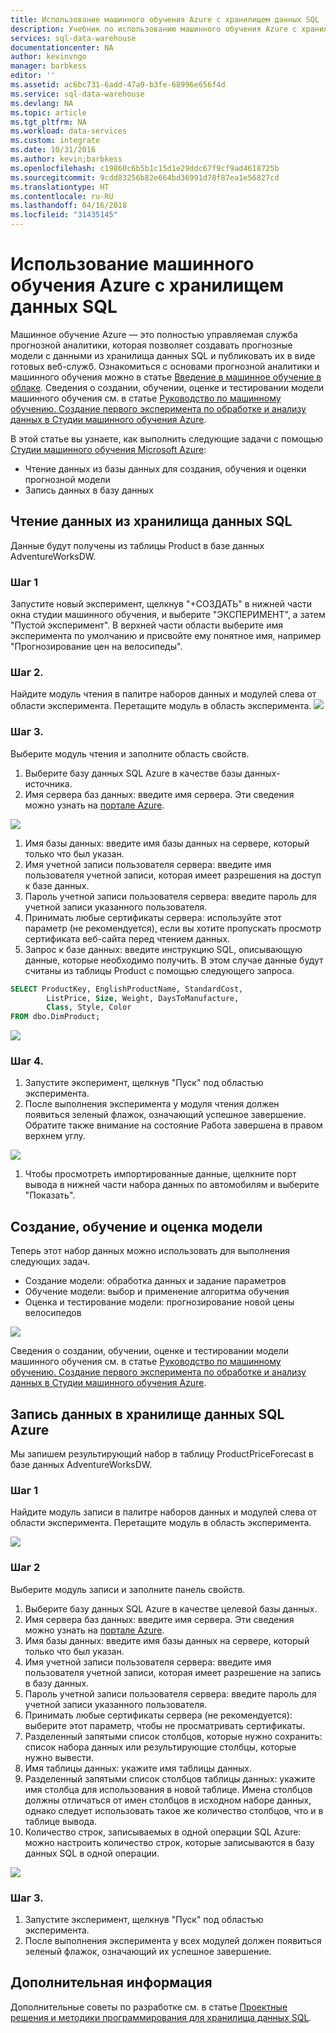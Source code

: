 ```yaml
---
title: Использование машинного обучения Azure с хранилищем данных SQL | Документация Майкрософт
description: Учебник по использованию машинного обучения Azure с хранилищем данных SQL Azure для разработки решений.
services: sql-data-warehouse
documentationcenter: NA
author: kevinvngo
manager: barbkess
editor: ''
ms.assetid: ac6bc731-6add-47a9-b3fe-68996e656f4d
ms.service: sql-data-warehouse
ms.devlang: NA
ms.topic: article
ms.tgt_pltfrm: NA
ms.workload: data-services
ms.custom: integrate
ms.date: 10/31/2016
ms.author: kevin;barbkess
ms.openlocfilehash: c19860c6b5b1c15d1e29ddc67f9cf9ad4618725b
ms.sourcegitcommit: 9cdd83256b82e664bd36991d78f87ea1e56827cd
ms.translationtype: HT
ms.contentlocale: ru-RU
ms.lasthandoff: 04/16/2018
ms.locfileid: "31435145"
---
```

# <a name="use-azure-machine-learning-with-sql-data-warehouse"></a>Использование машинного обучения Azure с хранилищем данных SQL
Машинное обучение Azure — это полностью управляемая служба прогнозной аналитики, которая позволяет создавать прогнозные модели с данными из хранилища данных SQL и публиковать их в виде готовых веб-служб. Ознакомиться с основами прогнозной аналитики и машинного обучения можно в статье [Введение в машинное обучение в облаке][Introduction to Machine Learning on Azure].  Сведения о создании, обучении, оценке и тестировании модели машинного обучения см. в статье [Руководство по машинному обучению. Создание первого эксперимента по обработке и анализу данных в Студии машинного обучения Azure][Create experiment tutorial].

В этой статье вы узнаете, как выполнить следующие задачи с помощью [Студии машинного обучения Microsoft Azure][Azure Machine Learning Studio]:

* Чтение данных из базы данных для создания, обучения и оценки прогнозной модели
* Запись данных в базу данных

## <a name="read-data-from-sql-data-warehouse"></a>Чтение данных из хранилища данных SQL
Данные будут получены из таблицы Product в базе данных AdventureWorksDW.

### <a name="step-1"></a>Шаг 1
Запустите новый эксперимент, щелкнув "+СОЗДАТЬ" в нижней части окна студии машинного обучения, и выберите "ЭКСПЕРИМЕНТ", а затем "Пустой эксперимент". В верхней части области выберите имя эксперимента по умолчанию и присвойте ему понятное имя, например "Прогнозирование цен на велосипеды".

### <a name="step-2"></a>Шаг 2.
Найдите модуль чтения в палитре наборов данных и модулей слева от области эксперимента. Перетащите модуль в область эксперимента.
![][drag_reader]

### <a name="step-3"></a>Шаг 3.
Выберите модуль чтения и заполните область свойств.

1. Выберите базу данных SQL Azure в качестве базы данных-источника.
2. Имя сервера баз данных: введите имя сервера. Эти сведения можно узнать на [портале Azure][Azure portal].

![][server_name]

1. Имя базы данных: введите имя базы данных на сервере, который только что был указан.
2. Имя учетной записи пользователя сервера: введите имя пользователя учетной записи, которая имеет разрешения на доступ к базе данных.
3. Пароль учетной записи пользователя сервера: введите пароль для учетной записи указанного пользователя.
4. Принимать любые сертификаты сервера: используйте этот параметр (не рекомендуется), если вы хотите пропускать просмотр сертификата веб-сайта перед чтением данных.
5. Запрос к базе данных: введите инструкцию SQL, описывающую данные, которые необходимо получить. В этом случае данные будут считаны из таблицы Product с помощью следующего запроса.

```SQL
SELECT ProductKey, EnglishProductName, StandardCost,
        ListPrice, Size, Weight, DaysToManufacture,
        Class, Style, Color
FROM dbo.DimProduct;
```

![][reader_properties]

### <a name="step-4"></a>Шаг 4.
1. Запустите эксперимент, щелкнув "Пуск" под областью эксперимента.
2. После выполнения эксперимента у модуля чтения должен появиться зеленый флажок, означающий успешное завершение. Обратите также внимание на состояние Работа завершена в правом верхнем углу.

![][run]

1. Чтобы просмотреть импортированные данные, щелкните порт вывода в нижней части набора данных по автомобилям и выберите "Показать".

## <a name="create-train-and-score-a-model"></a>Создание, обучение и оценка модели
Теперь этот набор данных можно использовать для выполнения следующих задач.

* Создание модели: обработка данных и задание параметров
* Обучение модели: выбор и применение алгоритма обучения
* Оценка и тестирование модели: прогнозирование новой цены велосипедов

![][model]

Сведения о создании, обучении, оценке и тестировании модели машинного обучения см. в статье [Руководство по машинному обучению. Создание первого эксперимента по обработке и анализу данных в Студии машинного обучения Azure][Create experiment tutorial].

## <a name="write-data-to-azure-sql-data-warehouse"></a>Запись данных в хранилище данных SQL Azure
Мы запишем результирующий набор в таблицу ProductPriceForecast в базе данных AdventureWorksDW.

### <a name="step-1"></a>Шаг 1
Найдите модуль записи в палитре наборов данных и модулей слева от области эксперимента. Перетащите модуль в область эксперимента.

![][drag_writer]

### <a name="step-2"></a>Шаг 2
Выберите модуль записи и заполните панель свойств.

1. Выберите базу данных SQL Azure в качестве целевой базы данных.
2. Имя сервера баз данных: введите имя сервера. Эти сведения можно узнать на [портале Azure][Azure portal].
3. Имя базы данных: введите имя базы данных на сервере, который только что был указан.
4. Имя учетной записи пользователя сервера: введите имя пользователя учетной записи, которая имеет разрешение на запись в базу данных.
5. Пароль учетной записи пользователя сервера: введите пароль для учетной записи указанного пользователя.
6. Принимать любые сертификаты сервера (не рекомендуется): выберите этот параметр, чтобы не просматривать сертификаты.
7. Разделенный запятыми список столбцов, которые нужно сохранить: список набора данных или результирующие столбцы, которые нужно вывести.
8. Имя таблицы данных: укажите имя таблицы данных.
9. Разделенный запятыми список столбцов таблицы данных: укажите имя столбца для использования в новой таблице. Имена столбцов должны отличаться от имен столбцов в исходном наборе данных, однако следует использовать такое же количество столбцов, что и в таблице вывода.
10. Количество строк, записываемых в одной операции SQL Azure: можно настроить количество строк, которые записываются в базу данных SQL в одной операции.

![][writer_properties]

### <a name="step-3"></a>Шаг 3.
1. Запустите эксперимент, щелкнув "Пуск" под областью эксперимента.
2. После выполнения эксперимента у всех модулей должен появиться зеленый флажок, означающий их успешное завершение.

## <a name="next-steps"></a>Дополнительная информация
Дополнительные советы по разработке см. в статье [Проектные решения и методики программирования для хранилища данных SQL][SQL Data Warehouse development overview].

<!--Image references-->

[drag_reader]: ./media/sql-data-warehouse-integrate-azure-machine-learning/ml-drag-reader.png
[server_name]: ./media/sql-data-warehouse-integrate-azure-machine-learning/dw-server-name.png
[reader_properties]: ./media/sql-data-warehouse-integrate-azure-machine-learning/ml-reader-properties.png
[run]: ./media/sql-data-warehouse-integrate-azure-machine-learning/ml-finished-running.png
[model]: ./media/sql-data-warehouse-integrate-azure-machine-learning/ml-create-train-score-model.png
[drag_writer]: ./media/sql-data-warehouse-integrate-azure-machine-learning/ml-drag-writer.png
[writer_properties]: ./media/sql-data-warehouse-integrate-azure-machine-learning/ml-writer-properties.png

<!--Article references-->

[SQL Data Warehouse development overview]: ./sql-data-warehouse-overview-develop.md
[Create experiment tutorial]: https://azure.microsoft.com/documentation/articles/machine-learning-create-experiment/
[Introduction to machine learning on Azure]: https://azure.microsoft.com/documentation/articles/machine-learning-what-is-machine-learning/
[Azure Machine Learning Studio]: https://studio.azureml.net/Home
[Azure portal]: https://portal.azure.com/

<!--MSDN references-->

<!--Other Web references-->

[Azure Machine Learning documentation]: http://azure.microsoft.com/documentation/services/machine-learning/
